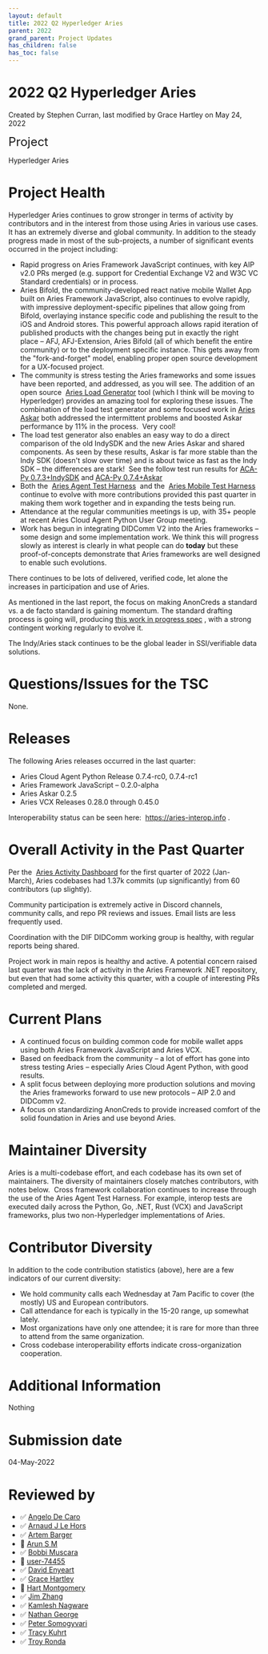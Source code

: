 ```yaml
---
layout: default
title: 2022 Q2 Hyperledger Aries
parent: 2022
grand_parent: Project Updates
has_children: false
has_toc: false
---
```


# 2022 Q2 Hyperledger Aries

Created by Stephen Curran, last modified by Grace Hartley on May 24, 2022

<span style="letter-spacing: 0.0px;"> </span> <span style="letter-spacing: 0.0px;font-size: 24.0px;">Project </span>

Hyperledger Aries

# Project Health

Hyperledger Aries continues to grow stronger in terms of activity by contributors and in the interest from those using Aries in various use
cases. It has an extremely diverse and global community. In addition to
the steady progress made in most of the sub-projects, a number of
significant events occurred in the project including:

-   Rapid progress on Aries Framework JavaScript continues, with key AIP
v2.0 PRs merged (e.g. support for Credential Exchange V2 and W3C VC
Standard credentials) or in process.
-   Aries Bifold, the community-developed react native mobile Wallet App
built on Aries Framework JavaScript, also continues to evolve
rapidly, with impressive deployment-specific pipelines that allow
going from Bifold, overlaying instance specific code and publishing
the result to the iOS and Android stores. This powerful
approach allows rapid iteration of published products with the
changes being put in exactly the right place – AFJ, AFJ-Extension,
Aries Bifold (all of which benefit the entire community) or to the
deployment specific instance. This gets away from the
"fork-and-forget" model, enabling proper open source development for
a UX-focused project.
-   The community is stress testing the Aries frameworks and some issues
have been reported, and addressed, as you will see. The addition of
an open source 
<a href="https://github.com/My-DIGI-ID/aries-cloudagent-loadgenerator" class="external-link" rel="nofollow">Aries Load Generator</a> tool
(which I think will be moving to Hyperledger) provides an amazing
tool for exploring these issues. The combination of the load test
generator and some focused work in
<a href="https://github.com/hyperledger/aries-askar" class="external-link" rel="nofollow">Aries Askar</a> both addressed
the intermittent problems and boosted Askar performance by 11% in
the process.  Very cool!
-   The load test generator also enables an easy way to do a direct
comparison of the old IndySDK and the new Aries Askar and shared
components. As seen by these results, Askar is far more stable
than the Indy SDK (doesn't slow over time) and is about twice as
fast as the Indy SDK – the differences are stark!  See the
follow test run results for <a href="https://github.com/lissi-id/acapy-load-test-results/blob/main/AcaPy_0-7-3/Without%20Multitenancy/Revokable/Full%20Flow%20Constant%20Load/13%20AcaPy%200_7_3%20indy_wallet/report-test-results.pdf" class="external-link" rel="nofollow">ACA-Py 0.7.3+IndySDK</a>
and <a href="https://github.com/lissi-id/acapy-load-test-results/blob/main/AcaPy_0-7-4/Endurance_Test/0_7_4-200rpm/report-test-results-0-6.pdf" class="external-link" rel="nofollow">ACA-Py 0.7.4+Askar</a>
-   Both the 
<a href="https://aries-interop.info/" class="external-link" rel="nofollow">Aries Agent Test Harness</a>  and the 
<a href="https://github.com/hyperledger/aries-mobile-test-harness" class="external-link" rel="nofollow">Aries Mobile Test Harness</a>
continue to evolve with more contributions provided this past
quarter in making them work together and in expanding the tests
being run.
-   Attendance at the regular communities meetings is up, with 35+
people at recent Aries Cloud Agent Python User Group meeting.
-   Work has begun in integrating DIDComm V2 into the Aries frameworks –
some design and some implementation work. We think this will
progress slowly as interest is clearly in what people can do
**today** but these proof-of-concepts demonstrate that Aries
frameworks are well designed to enable such evolutions.

There continues to be lots of delivered, verified code, let alone the
increases in participation and use of Aries.

As mentioned in the last report, the focus on making AnonCreds a
standard vs. a de facto standard is gaining momentum. The standard
drafting process is going will, producing
<a href="https://anoncreds-wg.github.io/anoncreds-spec/" class="external-link" rel="nofollow">this work in progress spec</a> ,
with a strong contingent working regularly to evolve it.

The Indy/Aries stack continues to be the global leader in SSI/verifiable
data solutions.

# Questions/Issues for the TSC

None.

# Releases

The following Aries releases occurred in the last quarter:

-   Aries Cloud Agent Python Release 0.7.4-rc0, 0.7.4-rc1
-   Aries Framework JavaScript – 0.2.0-alpha
-   Aries Askar 0.2.5
-   Aries VCX Releases 0.28.0 through 0.45.0

Interoperability status can be seen here: 
<a href="https://aries-interop.info" class="external-link" rel="nofollow">https://aries-interop.info</a> . 

# Overall Activity in the Past Quarter

Per the  <a href="https://insights.lfx.linuxfoundation.org/projects/hyperledger%2Faries/dashboard;subTab=technical?time=%7B%22from%22:%222022-01-01T07:00:00.000Z%22,%22type%22:%22absolute%22,%22to%22:%222022-03-31T07:00:00.000Z%22%7D" class="external-link" rel="nofollow">Aries Activity Dashboard</a> for
the first quarter of 2022 (Jan-March), Aries codebases had 1.37k commits
(up significantly) from 60 contributors (up slightly).

Community participation is extremely active in Discord channels,
community calls, and repo PR reviews and issues. Email lists are less
frequently used.

Coordination with the DIF DIDComm working group is healthy, with regular
reports being shared.

Project work in main repos is healthy and active. A potential concern
raised last quarter was the lack of activity in the Aries Framework .NET
repository, but even that had some activity this quarter, with a couple
of interesting PRs completed and merged.

# Current Plans

-   A continued focus on building common code for mobile wallet apps
using both Aries Framework JavaScript and Aries VCX.
-   Based on feedback from the community – a lot of effort has gone into
stress testing Aries – especially Aries Cloud Agent Python, with
good results.
-   A split focus between deploying more production solutions and moving
the Aries frameworks forward to use new protocols – AIP 2.0 and
DIDComm v2.
-   A focus on standardizing AnonCreds to provide increased comfort of
the solid foundation in Aries and use beyond Aries.

# Maintainer Diversity

Aries is a multi-codebase effort, and each codebase has its own set of
maintainers. The diversity of maintainers closely matches contributors,
with notes below.  Cross framework collaboration continues to increase
through the use of the Aries Agent Test Harness. For example, interop
tests are executed daily across the Python, Go, .NET, Rust (VCX) and
JavaScript frameworks, plus two non-Hyperledger implementations of
Aries.

# Contributor Diversity

In addition to the code contribution statistics (above), here are a few
indicators of our current diversity:

-   We hold community calls each Wednesday at 7am Pacific to cover (the
mostly) US and European contributors.
-   Call attendance for each is typically in the 15-20 range, up
somewhat lately. 
-   Most organizations have only one attendee; it is rare for more than
three to attend from the same organization.
-   Cross codebase interoperability efforts indicate cross-organization
cooperation.

# Additional Information

Nothing

# Submission date

04-May-2022

# Reviewed by
-   ✅ <span class="placeholder-inline-tasks">
<a href="https://wiki.hyperledger.org/display/~angelo.decaro" class="confluence-userlink user-mention" data-username="angelo.decaro" data-linked-resource-id="16327529" data-linked-resource-version="1" data-linked-resource-type="userinfo" data-base-url="https://wiki.hyperledger.org">Angelo De Caro</a></span>
-   ✅ <span class="placeholder-inline-tasks">
<a href="https://wiki.hyperledger.org/display/~lehors" class="confluence-userlink user-mention" data-username="lehors" data-linked-resource-id="2394240" data-linked-resource-version="1" data-linked-resource-type="userinfo" data-base-url="https://wiki.hyperledger.org">Arnaud J Le Hors</a></span>
-   ✅ <span class="placeholder-inline-tasks">
<a href="https://wiki.hyperledger.org/display/~C0rWin" class="confluence-userlink user-mention" data-username="C0rWin" data-linked-resource-id="13865321" data-linked-resource-version="1" data-linked-resource-type="userinfo" data-base-url="https://wiki.hyperledger.org">Artem Barger</a></span>
-   🔲 <span class="placeholder-inline-tasks">
<a href="https://wiki.hyperledger.org/display/~arsulegai" class="confluence-userlink user-mention" data-username="arsulegai" data-linked-resource-id="6427759" data-linked-resource-version="2" data-linked-resource-type="userinfo" data-base-url="https://wiki.hyperledger.org">Arun S M</a> </span>
-   ✅ <span class="placeholder-inline-tasks">
<a href="https://wiki.hyperledger.org/display/~Bobbijn" class="confluence-userlink user-mention" data-username="Bobbijn" data-linked-resource-id="2393198" data-linked-resource-version="2" data-linked-resource-type="userinfo" data-base-url="https://wiki.hyperledger.org">Bobbi Muscara</a></span>
-   🔲 <span class="placeholder-inline-tasks"> <a href="https://wiki.hyperledger.org/display/~8a9ebdad74c3ca030175df13fdb500d7" class="confluence-userlink user-mention" data-username="8a9ebdad74c3ca030175df13fdb500d7" data-linked-resource-id="62239223" data-linked-resource-version="1" data-linked-resource-type="userinfo" data-base-url="https://wiki.hyperledger.org">user-74455</a> </span>
-   ✅ <span class="placeholder-inline-tasks">
<a href="https://wiki.hyperledger.org/display/~denyeart" class="confluence-userlink user-mention" data-username="denyeart" data-linked-resource-id="2392864" data-linked-resource-version="1" data-linked-resource-type="userinfo" data-base-url="https://wiki.hyperledger.org">David Enyeart</a></span>
-   ✅ <span class="placeholder-inline-tasks">
<a href="https://wiki.hyperledger.org/display/~grace.hartley" class="confluence-userlink user-mention" data-username="grace.hartley" data-linked-resource-id="16324128" data-linked-resource-version="1" data-linked-resource-type="userinfo" data-base-url="https://wiki.hyperledger.org">Grace Hartley</a></span>
-   🔲 <span class="placeholder-inline-tasks">
<a href="https://wiki.hyperledger.org/display/~hartm" class="confluence-userlink user-mention" data-username="hartm" data-linked-resource-id="6422922" data-linked-resource-version="1" data-linked-resource-type="userinfo" data-base-url="https://wiki.hyperledger.org">Hart Montgomery</a></span>
-   ✅ <span class="placeholder-inline-tasks">
<a href="https://wiki.hyperledger.org/display/~jimthematrix" class="confluence-userlink user-mention" data-username="jimthematrix" data-linked-resource-id="58854075" data-linked-resource-version="1" data-linked-resource-type="userinfo" data-base-url="https://wiki.hyperledger.org">Jim Zhang</a> </span>
-   ✅ <span class="placeholder-inline-tasks">
<a href="https://wiki.hyperledger.org/display/~knagware" class="confluence-userlink user-mention" data-username="knagware" data-linked-resource-id="41590145" data-linked-resource-version="1" data-linked-resource-type="userinfo" data-base-url="https://wiki.hyperledger.org">Kamlesh Nagware</a></span>
-   ✅ <span class="placeholder-inline-tasks">
<a href="https://wiki.hyperledger.org/display/~nage" class="confluence-userlink user-mention" data-username="nage" data-linked-resource-id="2393038" data-linked-resource-version="1" data-linked-resource-type="userinfo" data-base-url="https://wiki.hyperledger.org">Nathan George</a></span>
-   ✅ <span class="placeholder-inline-tasks">
<a href="https://wiki.hyperledger.org/display/~gl7doqu97svck56tzyjzzhxj" class="confluence-userlink user-mention" data-username="gl7doqu97svck56tzyjzzhxj" data-linked-resource-id="24779271" data-linked-resource-version="1" data-linked-resource-type="userinfo" data-base-url="https://wiki.hyperledger.org">Peter Somogyvari</a></span>
-   ✅ <a href="https://wiki.hyperledger.org/display/~tkuhrt" class="confluence-userlink user-mention" data-username="tkuhrt" data-linked-resource-id="1180151" data-linked-resource-version="2" data-linked-resource-type="userinfo" data-base-url="https://wiki.hyperledger.org">Tracy Kuhrt</a>
-   ✅ <a href="https://wiki.hyperledger.org/display/~troyronda" class="confluence-userlink user-mention" data-username="troyronda" data-linked-resource-id="9110618" data-linked-resource-version="2" data-linked-resource-type="userinfo" data-base-url="https://wiki.hyperledger.org">Troy Ronda</a>




